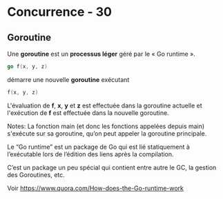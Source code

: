 <!-- .slide: class="with-code" -->

# Concurrence - 30

## Goroutine

Une **goroutine** est un **processus léger** géré par le « Go runtime ».

```Go
go f(x, y, z)
```
<!-- .element: class="big-code" -->

démarre une nouvelle **goroutine** exécutant

```Go
f(x, y, z)
```
<!-- .element: class="big-code" -->

L'évaluation de **f**, **x**, **y** et **z** est effectuée dans la goroutine actuelle et l'exécution de **f** est effectuée dans la nouvelle goroutine.

Notes:
La fonction main (et donc les fonctions appelées depuis main) s'exécute sur sa goroutine, qu’on peut appeler la goroutine principale.

Le “Go runtime” est un package de Go qui est lié statiquement à l’exécutable lors de l’édition des liens après la compilation.

C’est un package un peu spécial qui contient entre autre le GC, la gestion des Goroutines, etc.

Voir https://www.quora.com/How-does-the-Go-runtime-work
